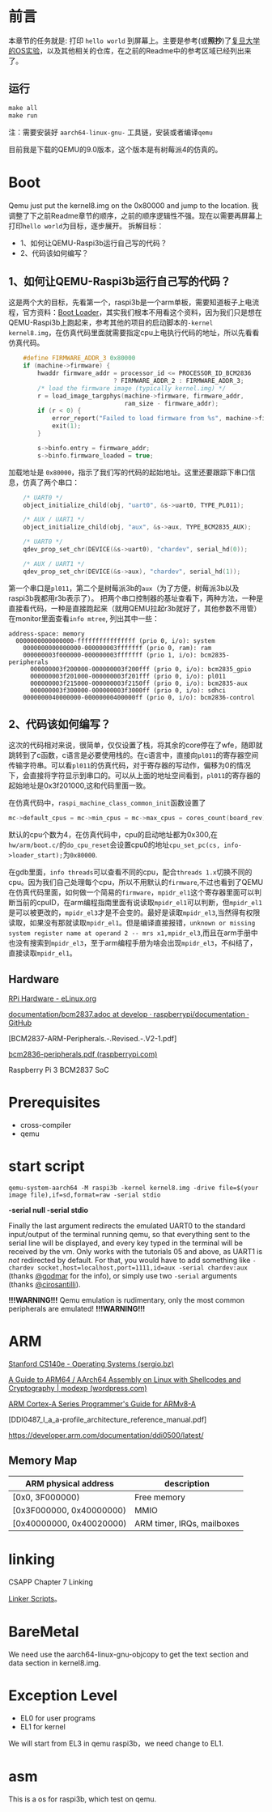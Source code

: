 # 前言

本章节的任务就是: 打印 `hello world` 到屏幕上。主要是参考(或**照抄**)了[复旦大学的OS实验](https://github.com/FDUCSLG/OS-2020Fall-FDU)，以及其他相关的仓库，在之前的Readme中的参考区域已经列出来了。

## 运行
```c
make all
make run
```
注：需要安装好 `aarch64-linux-gnu-` 工具链，安装或者编译`qemu`

目前我是下载的QEMU的9.0版本，这个版本是有树莓派4的仿真的。

# Boot
Qemu just put the kernel8.img on the 0x80000 and jump to the location.
我调整了下之前Readme章节的顺序，之前的顺序逻辑性不强。现在以需要再屏幕上打印`hello world`为目标，逐步展开。
拆解目标：
- 1、如何让QEMU-Raspi3b运行自己写的代码？
- 2、代码该如何编写？

## 1、如何让QEMU-Raspi3b运行自己写的代码？
这是两个大的目标，先看第一个，raspi3b是一个arm单板，需要知道板子上电流程，官方资料：[Boot Loader](https://github.com/raspberrypi/firmware/tree/master/boot)，其实我们根本不用看这个资料，因为我们只是想在QEMU-Raspi3b上跑起来，参考其他的项目的启动脚本的`-kernel kernel8.img`，在仿真代码里面就需要指定cpu上电执行代码的地址，所以先看看仿真代码。

```c
    #define FIRMWARE_ADDR_3 0x80000
    if (machine->firmware) {
        hwaddr firmware_addr = processor_id <= PROCESSOR_ID_BCM2836
                             ? FIRMWARE_ADDR_2 : FIRMWARE_ADDR_3;
        /* load the firmware image (typically kernel.img) */
        r = load_image_targphys(machine->firmware, firmware_addr,
                                ram_size - firmware_addr);
        if (r < 0) {
            error_report("Failed to load firmware from %s", machine->firmware);
            exit(1);
        }

        s->binfo.entry = firmware_addr;
        s->binfo.firmware_loaded = true;
```
加载地址是 `0x80000`，指示了我们写的代码的起始地址。这里还要跟踪下串口信息，仿真了两个串口：
```c
    /* UART0 */
    object_initialize_child(obj, "uart0", &s->uart0, TYPE_PL011);

    /* AUX / UART1 */
    object_initialize_child(obj, "aux", &s->aux, TYPE_BCM2835_AUX);

    /* UART0 */
    qdev_prop_set_chr(DEVICE(&s->uart0), "chardev", serial_hd(0));

    /* AUX / UART1 */
    qdev_prop_set_chr(DEVICE(&s->aux), "chardev", serial_hd(1));
```
第一个串口是`pl011`，第二个是树莓派3b的`aux`（为了方便，树莓派3b以及raspi3b我都用r3b表示了）。
把两个串口控制器的基址查看下，两种方法，一种是直接看代码，一种是直接跑起来（就用QEMU拉起r3b就好了，其他参数不用管）在monitor里面查看`info mtree`, 列出其中一些：
```
address-space: memory
  0000000000000000-ffffffffffffffff (prio 0, i/o): system
    0000000000000000-000000003fffffff (prio 0, ram): ram
    000000003f000000-000000003fffffff (prio 1, i/o): bcm2835-peripherals
      000000003f200000-000000003f200fff (prio 0, i/o): bcm2835_gpio
      000000003f201000-000000003f201fff (prio 0, i/o): pl011
      000000003f215000-000000003f2150ff (prio 0, i/o): bcm2835-aux
      000000003f300000-000000003f3000ff (prio 0, i/o): sdhci
    0000000040000000-00000000400000ff (prio 0, i/o): bcm2836-control
```

## 2、代码该如何编写？
这次的代码相对来说，很简单，仅仅设置了栈，将其余的core停在了wfe，随即就跳转到了c函数，c语言是必要使用栈的。在c语言中，直接向`pl011`的寄存器空间传输字符串。可以看`pl011`的仿真代码，对于寄存器的写动作，偏移为0的情况下，会直接将字符显示到串口的。可以从上面的地址空间看到，`pl011`的寄存器的起始地址是0x3f201000,这和代码里面一致。

在仿真代码中，`raspi_machine_class_common_init`函数设置了
```c
mc->default_cpus = mc->min_cpus = mc->max_cpus = cores_count(board_rev);
```
默认的cpu个数为4，在仿真代码中，cpu的启动地址都为0x300,在`hw/arm/boot.c/`的`do_cpu_reset`会设置cpu0的地址`cpu_set_pc(cs, info->loader_start);`为`0x80000`.

在gdb里面，`info threads`可以查看不同的cpu，配合`threads 1.x`切换不同的cpu。因为我们自己处理每个cpu，所以不用默认的`firmware`,不过也看到了QEMU在仿真代码里面，如何做一个简易的`firmware`，`mpidr_el1`这个寄存器里面可以判断当前的cpuID，在arm编程指南里面有说读取`mpidr_el1`可以判断，但`mpidr_el1`是可以被更改的，`mpidr_el3`才是不会变的。最好是读取`mpidr_el3`,当然得有权限读取，如果没有那就读取`mpidr_el1`。但是编译直接报错，`unknown or missing system register name at operand 2 -- mrs x1,mpidr_el3`,而且在arm手册中也没有搜索到`mpidr_el3`，至于arm编程手册为啥会出现`mpidr_el3`，不纠结了，直接读取`mpidr_el1`。

## Hardware

[RPi Hardware - eLinux.org](https://elinux.org/RPi_Hardware)

[documentation/bcm2837.adoc at develop · raspberrypi/documentation · GitHub](https://github.com/raspberrypi/documentation/blob/develop/documentation/asciidoc/computers/processors/bcm2837.adoc)

[BCM2837-ARM-Peripherals.-.Revised.-.V2-1.pdf]

[bcm2836-peripherals.pdf (raspberrypi.com)](https://datasheets.raspberrypi.com/bcm2836/bcm2836-peripherals.pdf)

Raspberry Pi 3  BCM2837 SoC


# Prerequisites

- cross-compiler
- qemu

# start script

```
qemu-system-aarch64 -M raspi3b -kernel kernel8.img -drive file=$(your image file),if=sd,format=raw -serial stdio
```

**-serial null -serial stdio**

Finally the last argument redirects the emulated UART0 to the standard input/output of the terminal running qemu, so that everything
sent to the serial line will be displayed, and every key typed in the terminal will be received by the vm. Only works with the
tutorials 05 and above, as UART1 is *not* redirected by default. For that, you would have to add something like `-chardev socket,host=localhost,port=1111,id=aux -serial chardev:aux` (thanks [@godmar](https://github.com/godmar) for the info),
or simply use two `-serial` arguments (thanks [@cirosantilli](https://github.com/cirosantilli)).

**!!!WARNING!!!** Qemu emulation is rudimentary, only the most common peripherals are emulated! **!!!WARNING!!!**

# ARM
[Stanford CS140e - Operating Systems (sergio.bz)](https://cs140e.sergio.bz/assignments/3-spawn/)

[A Guide to ARM64 / AArch64 Assembly on Linux with Shellcodes and Cryptography | modexp (wordpress.com)](https://modexp.wordpress.com/2018/10/30/arm64-assembly/)

[ARM Cortex-A Series Programmer's Guide for ARMv8-A](https://developer.arm.com/documentation/den0024/a)

[DDI0487_I_a_a-profile_architecture_reference_manual.pdf]

https://developer.arm.com/documentation/ddi0500/latest/



## Memory Map
| ARM physical address                 | description                         |
| ------------------------ | -------------------------- |
| [0x0, 3F000000)          | Free memory                |
| [0x3F000000, 0x40000000) | MMIO                       |
| [0x40000000, 0x40020000) | ARM timer, IRQs, mailboxes |

# linking
CSAPP Chapter 7 Linking

[Linker Scripts](https://sourceware.org/binutils/docs/ld/Scripts.html)。

# BareMetal
We need use the aarch64-linux-gnu-objcopy to get the text section and data section in kernel8.img.

# Exception Level
- EL0 for user programs
- EL1 for kernel

We will start from EL3 in qemu raspi3b，we need change to EL1.

# asm
 
This is a os for raspi3b, which test on qemu.
